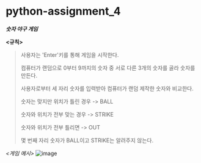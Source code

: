 # python-assignment_4
***숫자 야구 게임***

**<규칙>**
> 사용자는 'Enter'키를 통해 게임을 시작한다.
> 
> 컴퓨터가 랜덤으로 0부터 9까지의 숫자 중 서로 다른 3개의 숫자를 골라 숫자를 만든다.
> 
> 사용자로부터 세 자리 숫자를 입력받아 컴퓨터가 랜덤 제작한 숫자와 비교한다.
> 
> 숫자는 맞지만 위치가 틀린 경우 -> BALL
> 
> 숫자와 위치가 전부 맞는 경우 -> STRIKE
> 
> 숫자와 위치가 전부 틀리면 -> OUT
> 
> 몇 번째 자리 숫자가 BALL이고 STRIKE는 알려주지 않는다.

*<게임 예시>*
![image](https://img1.daumcdn.net/thumb/R1280x0/?scode=mtistory2&fname=https%3A%2F%2Fblog.kakaocdn.net%2Fdna%2FFyP3y%2Fbtsrgu9BwXz%2FAAAAAAAAAAAAAAAAAAAAALVaCEZ92QSzZTzPMp64YbhjtwfTzXPPv5sx7Smy47Yp%2Fimg.png%3Fcredential%3DyqXZFxpELC7KVnFOS48ylbz2pIh7yKj8%26expires%3D1751295599%26allow_ip%3D%26allow_referer%3D%26signature%3DpdE3YckN9MREjdT1PEJwvPpUrDc%253D)




